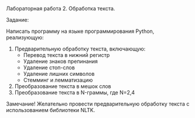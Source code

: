 Лабораторная работа 2. Обработка текста.

Задание:

Написать программу на языке программирования Python, реализующую:
1)	Предварительную обработку текста, включающую:
	-	Перевод текста в нижний регистр
	-	Удаление знаков препинания
	-	Удаление стоп-слов
	-	Удаление лишних символов
	-	Стемминг и лемматизацию
2)	Преобразование текста в мешок слов
3)	Преобразование текста в N-граммы, где N=2,4

Замечание!
Желательно провести предварительную обработку текста с использованием библиотеки NLTK.